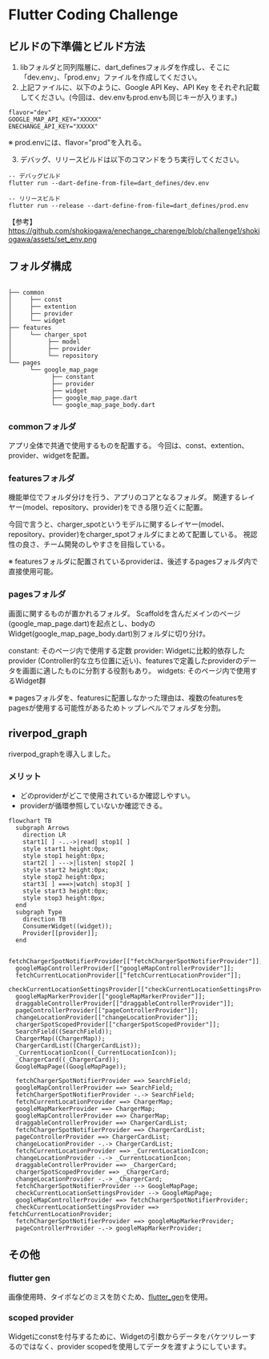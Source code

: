 # Flutter Coding Challenge

## ビルドの下準備とビルド方法

1. libフォルダと同列階層に、dart_definesフォルダを作成し、そこに「dev.env」、「prod.env」ファイルを作成してください。
2. 上記ファイルに、以下のように、Google API Key、API Key をそれぞれ記載してください。(今回は、dev.envもprod.envも同じキーが入ります。)
```
flavor="dev"
GOOGLE_MAP_API_KEY="XXXXX"
ENECHANGE_API_KEY="XXXXX"
```
※ prod.envには、flavor="prod"を入れる。

3. デバッグ、リリースビルドは以下のコマンドをうち実行してください。
```
-- デバッグビルド
flutter run --dart-define-from-file=dart_defines/dev.env

-- リリースビルド
flutter run --release --dart-define-from-file=dart_defines/prod.env
```

【参考】
https://github.com/shokiogawa/enechange_charenge/blob/challenge1/shokiogawa/assets/set_env.png

## フォルダ構成
```

├── common
│     ├── const
│     ├── extention
│     ├── provider
│     └── widget
├── features
│     └── charger_spot
│          ├── model
│          ├── provider
│          └── repository
└── pages
      └── google_map_page
            ├── constant
            ├── provider
            ├── widget
            ├── google_map_page.dart
            └── google_map_page_body.dart

```

### commonフォルダ
アプリ全体で共通で使用するものを配置する。
今回は、const、extention、provider、widgetを配置。

### featuresフォルダ
機能単位でフォルダ分けを行う、アプリのコアとなるフォルダ。
関連するレイヤー(model、repository、provider)をできる限り近くに配置。

今回で言うと、charger_spotというモデルに関するレイヤー(model、repository、provider)をcharger_spotフォルダにまとめて配置している。
視認性の良さ、チーム開発のしやすさを目指している。

※ featuresフォルダに配置されているproviderは、後述するpagesフォルダ内で直接使用可能。

### pagesフォルダ

画面に関するものが置かれるフォルダ。
Scaffoldを含んだメインのページ(google_map_page.dart)を起点とし、bodyのWidget(google_map_page_body.dart)別フォルダに切り分け。

constant: そのページ内で使用する定数
provider: Widgetに比較的依存したprovider (Controller的な立ち位置に近い)、featuresで定義したproviderのデータを画面に適したものに分割する役割もあり。
widgets: そのページ内で使用するWidget群

※ pagesフォルダを、featuresに配置しなかった理由は、複数のfeaturesをpagesが使用する可能性があるためトップレベルでフォルダを分割。

## riverpod_graph
riverpod_graphを導入しました。

### メリット
- どのproviderがどこで使用されているか確認しやすい。
- providerが循環参照していないか確認できる。

```mermaid
flowchart TB
  subgraph Arrows
    direction LR
    start1[ ] -..->|read| stop1[ ]
    style start1 height:0px;
    style stop1 height:0px;
    start2[ ] --->|listen| stop2[ ]
    style start2 height:0px;
    style stop2 height:0px;
    start3[ ] ===>|watch| stop3[ ]
    style start3 height:0px;
    style stop3 height:0px;
  end
  subgraph Type
    direction TB
    ConsumerWidget((widget));
    Provider[[provider]];
  end

  fetchChargerSpotNotifierProvider[["fetchChargerSpotNotifierProvider"]];
  googleMapControllerProvider[["googleMapControllerProvider"]];
  fetchCurrentLocationProvider[["fetchCurrentLocationProvider"]];
  checkCurrentLocationSettingsProvider[["checkCurrentLocationSettingsProvider"]];
  googleMapMarkerProvider[["googleMapMarkerProvider"]];
  draggableControllerProvider[["draggableControllerProvider"]];
  pageControllerProvider[["pageControllerProvider"]];
  changeLocationProvider[["changeLocationProvider"]];
  chargerSpotScopedProvider[["chargerSpotScopedProvider"]];
  SearchField((SearchField));
  ChargerMap((ChargerMap));
  ChargerCardList((ChargerCardList));
  _CurrentLocationIcon((_CurrentLocationIcon));
  _ChargerCard((_ChargerCard));
  GoogleMapPage((GoogleMapPage));

  fetchChargerSpotNotifierProvider ==> SearchField;
  googleMapControllerProvider ==> SearchField;
  fetchChargerSpotNotifierProvider -.-> SearchField;
  fetchCurrentLocationProvider ==> ChargerMap;
  googleMapMarkerProvider ==> ChargerMap;
  googleMapControllerProvider ==> ChargerMap;
  draggableControllerProvider ==> ChargerCardList;
  fetchChargerSpotNotifierProvider ==> ChargerCardList;
  pageControllerProvider ==> ChargerCardList;
  changeLocationProvider -.-> ChargerCardList;
  fetchCurrentLocationProvider ==> _CurrentLocationIcon;
  changeLocationProvider -.-> _CurrentLocationIcon;
  draggableControllerProvider ==> _ChargerCard;
  chargerSpotScopedProvider ==> _ChargerCard;
  changeLocationProvider -.-> _ChargerCard;
  fetchChargerSpotNotifierProvider --> GoogleMapPage;
  checkCurrentLocationSettingsProvider --> GoogleMapPage;
  googleMapControllerProvider ==> fetchChargerSpotNotifierProvider;
  checkCurrentLocationSettingsProvider ==> fetchCurrentLocationProvider;
  fetchChargerSpotNotifierProvider ==> googleMapMarkerProvider;
  pageControllerProvider -.-> googleMapMarkerProvider;
```

## その他

### flutter gen
画像使用時、タイポなどのミスを防ぐため、[flutter_gen](https://pub.dev/packages/flutter_gen)を使用。



### scoped provider
Widgetにconstを付与するために、Widgetの引数からデータをバケツリレーするのではなく、provider scopedを使用してデータを渡すようにしています。


